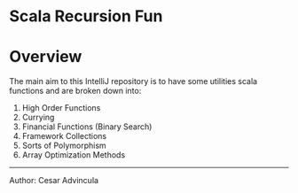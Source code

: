# Scala Recursion Fun

# Overview

The main aim to this IntelliJ repository is to have some utilities scala functions and are broken down into:

1. High Order Functions </br>
2. Currying </br>
3. Financial Functions  (Binary Search)  </br>
4. Framework Collections </br>
5. Sorts of Polymorphism
6. Array Optimization Methods 
-------------------------------
Author: Cesar Advincula
